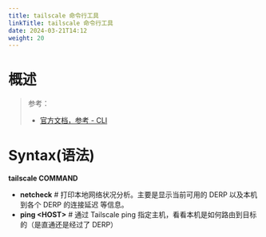 ```yaml
---
title: tailscale 命令行工具
linkTitle: tailscale 命令行工具
date: 2024-03-21T14:12
weight: 20
---
```


# 概述

> 参考：
> 
> - [官方文档，参考 - CLI](https://tailscale.com/kb/1080/cli)


# Syntax(语法)

**tailscale COMMAND**

- **netcheck** # 打印本地网络状况分析。主要是显示当前可用的 DERP 以及本机到各个 DERP 的连接延迟 等信息。
- **ping \<HOST>** # 通过 Tailscale ping 指定主机，看看本机是如何路由到目标的（是直通还是经过了 DERP）
